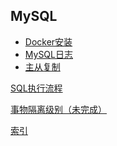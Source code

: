 MySQL
-

- [Docker安装](docker.md)
- [MySQL日志](log.md)
- [主从复制](replication.md)

[SQL执行流程](sql_execution_flow.md)

[事物隔离级别（未完成）](innodb_transaction_isoliation_levels.md)

[索引](index.md)